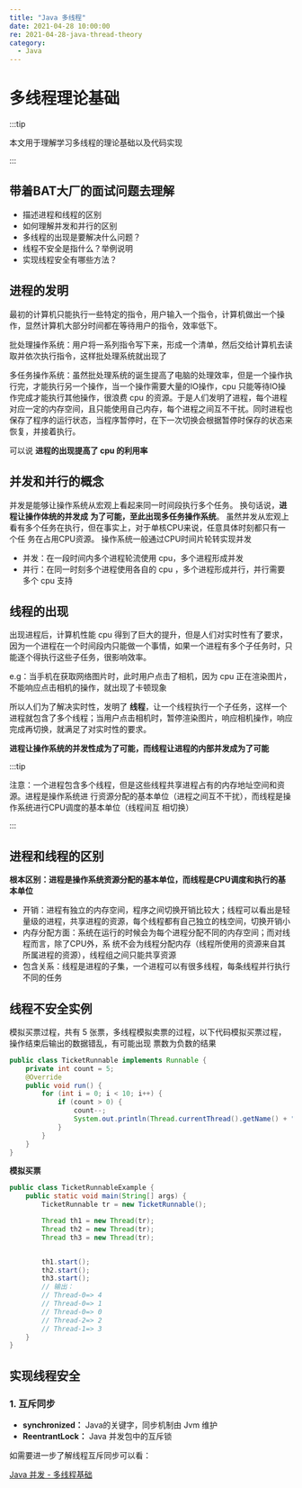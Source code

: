 ```yaml
---
title: "Java 多线程"
date: 2021-04-28 10:00:00
re: 2021-04-28-java-thread-theory
category:
  - Java
---
```


# 多线程理论基础

:::tip

本文用于理解学习多线程的理论基础以及代码实现

:::

## 带着BAT大厂的面试问题去理解

- 描述进程和线程的区别
- 如何理解并发和并行的区别
- 多线程的出现是要解决什么问题？
- 线程不安全是指什么？举例说明
- 实现线程安全有哪些方法？

## 进程的发明

最初的计算机只能执行一些特定的指令，用户输入一个指令，计算机做出一个操作，显然计算机大部分时间都在等待用户的指令，效率低下。

批处理操作系统：用户将一系列指令写下来，形成一个清单，然后交给计算机去读取并依次执行指令，这样批处理系统就出现了

多任务操作系统：虽然批处理系统的诞生提高了电脑的处理效率，但是一个操作执行完，才能执行另一个操作，当一个操作需要大量的IO操作，cpu 只能等待IO操作完成才能执行其他操作，很浪费 cpu 的资源。于是人们发明了进程，每个进程对应一定的内存空间，且只能使用自己内存，每个进程之间互不干扰。同时进程也保存了程序的运行状态，当程序暂停时，在下一次切换会根据暂停时保存的状态来恢复，并接着执行。

可以说 **进程的出现提高了 cpu 的利用率**

## 并发和并行的概念

并发是能够让操作系统从宏观上看起来同一时间段执行多个任务。 换句话说，**进程让操作体统的并发成**
**为了可能，至此出现多任务操作系统**。
虽然并发从宏观上看有多个任务在执行，但在事实上，对于单核CPU来说，任意具体时刻都只有一个任
务在占用CPU资源。
操作系统一般通过CPU时间片轮转实现并发

- 并发：在一段时间内多个进程轮流使用 cpu，多个进程形成并发
- 并行：在同一时刻多个进程使用各自的 cpu ，多个进程形成并行，并行需要多个 cpu 支持

## 线程的出现

出现进程后，计算机性能 cpu 得到了巨大的提升，但是人们对实时性有了要求，因为一个进程在一个时间段内只能做一个事情，如果一个进程有多个子任务时，只能逐个得执行这些子任务，很影响效率。

e.g：当手机在获取网络图片时，此时用户点击了相机，因为 cpu 正在渲染图片，不能响应点击相机的操作，就出现了卡顿现象

所以人们为了解决实时性，发明了 **线程**，让一个线程执行一个子任务，这样一个进程就包含了多个线程；当用户点击相机时，暂停渲染图片，响应相机操作，响应完成再切换，就满足了对实时性的要求。

**进程让操作系统的并发性成为了可能，而线程让进程的内部并发成为了可能**

:::tip

注意：一个进程包含多个线程，但是这些线程共享进程占有的内存地址空间和资源。进程是操作系统进
行资源分配的基本单位（进程之间互不干扰），而线程是操作系统进行CPU调度的基本单位（线程间互
相切换）

:::

## 进程和线程的区别

**根本区别：进程是操作系统资源分配的基本单位，而线程是CPU调度和执行的基本单位**

- 开销：进程有独立的内存空间，程序之间切换开销比较大；线程可以看出是轻量级的进程，共享进程的资源，每个线程都有自己独立的栈空间，切换开销小
- 内存分配方面：系统在运行的时候会为每个进程分配不同的内存空间；而对线程而言，除了CPU外，系
  统不会为线程分配内存（线程所使用的资源来自其所属进程的资源），线程组之间只能共享资源
- 包含关系：线程是进程的子集，一个进程可以有很多线程，每条线程并行执行不同的任务



## 线程不安全实例

模拟买票过程，共有 5 张票，多线程模拟卖票的过程，以下代码模拟买票过程，操作结束后输出的数据错乱，有可能出现 票数为负数的结果

```java
public class TicketRunnable implements Runnable {
    private int count = 5;
    @Override
    public void run() {
        for (int i = 0; i < 10; i++) {
            if (count > 0) {
                count--;
                System.out.println(Thread.currentThread().getName() + "=> " + count);
            }
        }
    }
}
```

**模拟买票**

```java
public class TicketRunnableExample {
    public static void main(String[] args) {
        TicketRunnable tr = new TicketRunnable();

        Thread th1 = new Thread(tr);
        Thread th2 = new Thread(tr);
        Thread th3 = new Thread(tr);


        th1.start();
        th2.start();
        th3.start();
        // 输出：
        // Thread-0=> 4
		// Thread-0=> 1
		// Thread-0=> 0
		// Thread-2=> 2
		// Thread-1=> 3
    }
}
```



## 实现线程安全

### 1. 互斥同步

- **synchronized：** Java的关键字，同步机制由 Jvm 维护
- **ReentrantLock：** Java 并发包中的互斥锁

如需要进一步了解线程互斥同步可以看：

[Java 并发 - 多线程基础](/passages/2021-05-04-java-thread-basic.html#线程互斥同步)

